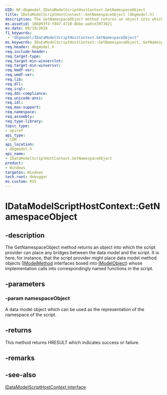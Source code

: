 ```yaml
---
UID: NF:dbgmodel.IDataModelScriptHostContext.GetNamespaceObject
title: IDataModelScriptHostContext::GetNamespaceObject (dbgmodel.h)
description: The GetNamespaceObject method returns an object into which the script provider can place any bridges between the data model and the script.
ms.assetid: 10b093f4-f047-4710-8bbe-aa9ce3973021
ms.date: 09/10/2018
f1_keywords:
 - "dbgmodel/IDataModelScriptHostContext.GetNamespaceObject"
ms.keywords: IDataModelScriptHostContext::GetNamespaceObject, GetNamespaceObject, IDataModelScriptHostContext.GetNamespaceObject, IDataModelScriptHostContext::GetNamespaceObject, IDataModelScriptHostContext.GetNamespaceObject
req.header: dbgmodel.h
req.include-header:
req.target-type:
req.target-min-winverclnt:
req.target-min-winversvr:
req.kmdf-ver:
req.umdf-ver:
req.lib:
req.dll:
req.irql: 
req.ddi-compliance:
req.unicode-ansi:
req.idl:
req.max-support:
req.namespace:
req.assembly:
req.type-library: 
topic_type: 
- apiref
api_type: 
- COM
api_location: 
- dbgmodel.h
api_name: 
- IDataModelScriptHostContext.GetNamespaceObject
product:
- Windows
targetos: Windows
tech.root: debugger
ms.custom: RS5
---
```


# IDataModelScriptHostContext::GetNamespaceObject


## -description

The GetNamespaceObject method returns an object into which the script provider can place any bridges between the data model and the script. It is here, for instance, that the script provider might place data model method objects ([IModelMethod](nn-dbgmodel-imodelmethod.md) interfaces boxed into [IModelObject](nn-dbgmodel-imodelobject.md)) whose implementation calls into correspondingly named functions in the script. 

## -parameters

### -param namespaceObject
A data model object which can be used as the representation of the namespace of the script.

## -returns
This method returns HRESULT which indicates success or failure.
## -remarks

## -see-also
[IDataModelScriptHostContext interface](nn-dbgmodel-idatamodelscripthostcontext.md)

